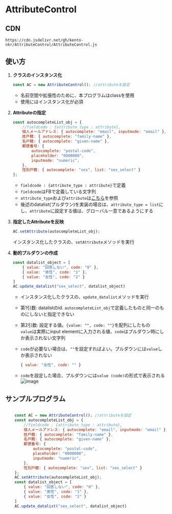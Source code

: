 # AttributeControl

## CDN
```url
https://cdn.jsdelivr.net/gh/kento-nkr/AttributeControl/AttributeControl.js
```

## 使い方

1. **クラスのインスタンス化**

    ```js
    const AC = new AttributeControl(); //attributeを設定
    ```

    - 名前空間や拡張性のために、本プログラムはclassを使用
    - 使用にはインスタンス化が必須
2. **Attributeの指定**

    ```js
    const autocompleteList_obj = {
        //fieldcode : {attribute_type : attribute},
        個人メールアドレス: { autocomplete: "email", inputmode: "email" },
        姓戸籍: { autocomplete: "family-name" },
        名戸籍: { autocomplete: "given-name" },
        郵便番号: {
            autocomplete: "postal-code",
            placeholder: "0000000",
            inputmode: "numeric",
        },
        性別戸籍: { autocomplete: "sex", list: "sex_select" }
    };
    ```

    - `fieldcode : {attribute_type : attribute}`で定義
    - `fieldcode`はFBで定義している文字列
    - `attribute_type`および`attribute`は[こちら](https://developer.mozilla.org/ja/docs/Web/HTML/Attributes)を参照
    - 後述のdatalist(プルダウン)を実装の場合は、`attribute_type = list`にし、`attribute`に設定する値は、グローバル一意であるようにする

3. **指定したAttributeを反映**

    ```js
    AC.setAttribute(autocompleteList_obj);
    ```

    インスタンス化したクラスの、`setAttribute`メソッドを実行

4. **動的プルダウンの作成**

    ```js
    const datalist_object = [
        { value: "回答しない", code: "0" }, 
        { value: "男性", code: "1" }, 
        { value: "女性", code: "2" }
    ]
    AC.update_datalist("sex_select", datalist_object)
    ```

    - インスタンス化したクラスの、`update_datalist`メソッドを実行
    - 第1引数: datalistのid. `autocompleteList_obj`で定義したものと同一のものにしないと指定できない
    - 第2引数: 設定する値。`{value: "", code: ""}`を配列にしたもの  
    `value`は実際にinput elementに入力される値、`code`はプルダウン時にしか表示されない文字列
    - `code`が必要ない場合は、`""`を設定すればよい。プルダウンには`value`しか表示されない

        ```js
        { value: "女性", code: "" }
        ```
    - `code`を設定した場合、プルダウンには`value (code)`の形式で表示される  
       ![image](https://github.com/kento-nkr/AttributeControl/assets/127807502/1270e678-bfca-48e3-8833-071bc39886a2)



## サンプルプログラム

```js

    const AC = new AttributeControl(); //attributeを設定
    const autocompleteList_obj = {
        //fieldcode : {attribute_type : attribute},
        個人メールアドレス: { autocomplete: "email", inputmode: "email" },
        姓戸籍: { autocomplete: "family-name" },
        名戸籍: { autocomplete: "given-name" },
        郵便番号: {
            autocomplete: "postal-code",
            placeholder: "0000000",
            inputmode: "numeric",
        },
        性別戸籍: { autocomplete: "sex", list: "sex_select" }
    };
    AC.setAttribute(autocompleteList_obj);
    const datalist_object = [
        { value: "回答しない", code: "0" }, 
        { value: "男性", code: "1" }, 
        { value: "女性", code: "2" }
    ]
    AC.update_datalist("sex_select", datalist_object)
```
